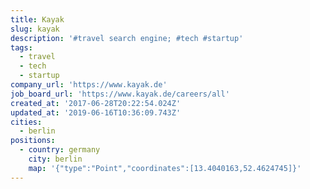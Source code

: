 ```yaml
---
title: Kayak
slug: kayak
description: '#travel search engine; #tech #startup'
tags:
  - travel
  - tech
  - startup
company_url: 'https://www.kayak.de'
job_board_url: 'https://www.kayak.de/careers/all'
created_at: '2017-06-28T20:22:54.024Z'
updated_at: '2019-06-16T10:36:09.743Z'
cities:
  - berlin
positions:
  - country: germany
    city: berlin
    map: '{"type":"Point","coordinates":[13.4040163,52.4624745]}'
---
```


